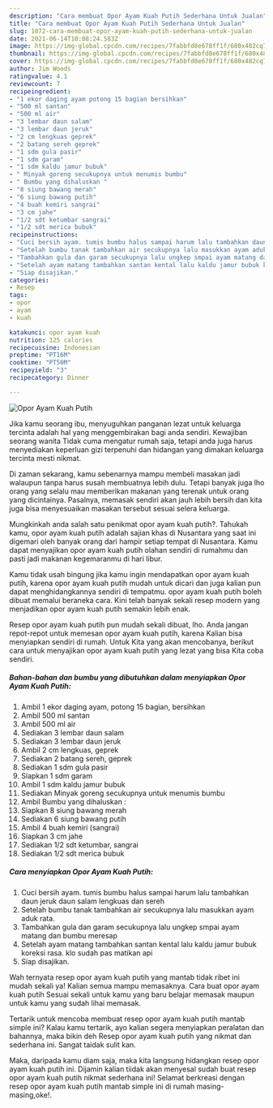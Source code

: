```yaml
---
description: "Cara membuat Opor Ayam Kuah Putih Sederhana Untuk Jualan"
title: "Cara membuat Opor Ayam Kuah Putih Sederhana Untuk Jualan"
slug: 1072-cara-membuat-opor-ayam-kuah-putih-sederhana-untuk-jualan
date: 2021-06-14T10:08:24.583Z
image: https://img-global.cpcdn.com/recipes/7fabbfd8e678ff1f/680x482cq70/opor-ayam-kuah-putih-foto-resep-utama.jpg
thumbnail: https://img-global.cpcdn.com/recipes/7fabbfd8e678ff1f/680x482cq70/opor-ayam-kuah-putih-foto-resep-utama.jpg
cover: https://img-global.cpcdn.com/recipes/7fabbfd8e678ff1f/680x482cq70/opor-ayam-kuah-putih-foto-resep-utama.jpg
author: Jim Woods
ratingvalue: 4.1
reviewcount: 7
recipeingredient:
- "1 ekor daging ayam potong 15 bagian bersihkan"
- "500 ml santan"
- "500 ml air"
- "3 lembar daun salam"
- "3 lembar daun jeruk"
- "2 cm lengkuas geprek"
- "2 batang sereh geprek"
- "1 sdm gula pasir"
- "1 sdm garam"
- "1 sdm kaldu jamur bubuk"
- " Minyak goreng secukupnya untuk menumis bumbu"
- " Bumbu yang dihaluskan "
- "8 siung bawang merah"
- "6 siung bawang putih"
- "4 buah kemiri sangrai"
- "3 cm jahe"
- "1/2 sdt ketumbar sangrai"
- "1/2 sdt merica bubuk"
recipeinstructions:
- "Cuci bersih ayam. tumis bumbu halus sampai harum lalu tambahkan daun jeruk daun salam lengkuas dan sereh"
- "Setelah bumbu tanak tambahkan air secukupnya lalu masukkan ayam aduk rata."
- "Tambahkan gula dan garam secukupnya lalu ungkep smpai ayam matang dan bumbu meresap"
- "Setelah ayam matang tambahkan santan kental lalu kaldu jamur bubuk koreksi rasa. klo sudah pas matikan api"
- "Siap disajikan."
categories:
- Resep
tags:
- opor
- ayam
- kuah

katakunci: opor ayam kuah 
nutrition: 125 calories
recipecuisine: Indonesian
preptime: "PT16M"
cooktime: "PT50M"
recipeyield: "3"
recipecategory: Dinner

---
```



![Opor Ayam Kuah Putih](https://img-global.cpcdn.com/recipes/7fabbfd8e678ff1f/680x482cq70/opor-ayam-kuah-putih-foto-resep-utama.jpg)

Jika kamu seorang ibu, menyuguhkan panganan lezat untuk keluarga tercinta adalah hal yang menggembirakan bagi anda sendiri. Kewajiban seorang  wanita Tidak cuma mengatur rumah saja, tetapi anda juga harus menyediakan keperluan gizi terpenuhi dan hidangan yang dimakan keluarga tercinta mesti nikmat.

Di zaman  sekarang, kamu sebenarnya mampu membeli masakan jadi walaupun tanpa harus susah membuatnya lebih dulu. Tetapi banyak juga lho orang yang selalu mau memberikan makanan yang terenak untuk orang yang dicintainya. Pasalnya, memasak sendiri akan jauh lebih bersih dan kita juga bisa menyesuaikan masakan tersebut sesuai selera keluarga. 



Mungkinkah anda salah satu penikmat opor ayam kuah putih?. Tahukah kamu, opor ayam kuah putih adalah sajian khas di Nusantara yang saat ini digemari oleh banyak orang dari hampir setiap tempat di Nusantara. Kamu dapat menyajikan opor ayam kuah putih olahan sendiri di rumahmu dan pasti jadi makanan kegemaranmu di hari libur.

Kamu tidak usah bingung jika kamu ingin mendapatkan opor ayam kuah putih, karena opor ayam kuah putih mudah untuk dicari dan juga kalian pun dapat menghidangkannya sendiri di tempatmu. opor ayam kuah putih boleh dibuat memalui beraneka cara. Kini telah banyak sekali resep modern yang menjadikan opor ayam kuah putih semakin lebih enak.

Resep opor ayam kuah putih pun mudah sekali dibuat, lho. Anda jangan repot-repot untuk memesan opor ayam kuah putih, karena Kalian bisa menyiapkan sendiri di rumah. Untuk Kita yang akan mencobanya, berikut cara untuk menyajikan opor ayam kuah putih yang lezat yang bisa Kita coba sendiri.

<!--inarticleads1-->

##### Bahan-bahan dan bumbu yang dibutuhkan dalam menyiapkan Opor Ayam Kuah Putih:

1. Ambil 1 ekor daging ayam, potong 15 bagian, bersihkan
1. Ambil 500 ml santan
1. Ambil 500 ml air
1. Sediakan 3 lembar daun salam
1. Sediakan 3 lembar daun jeruk
1. Ambil 2 cm lengkuas, geprek
1. Sediakan 2 batang sereh, geprek
1. Sediakan 1 sdm gula pasir
1. Siapkan 1 sdm garam
1. Ambil 1 sdm kaldu jamur bubuk
1. Sediakan  Minyak goreng secukupnya untuk menumis bumbu
1. Ambil  Bumbu yang dihaluskan :
1. Siapkan 8 siung bawang merah
1. Sediakan 6 siung bawang putih
1. Ambil 4 buah kemiri (sangrai)
1. Siapkan 3 cm jahe
1. Sediakan 1/2 sdt ketumbar, sangrai
1. Sediakan 1/2 sdt merica bubuk




<!--inarticleads2-->

##### Cara menyiapkan Opor Ayam Kuah Putih:

1. Cuci bersih ayam. tumis bumbu halus sampai harum lalu tambahkan daun jeruk daun salam lengkuas dan sereh
1. Setelah bumbu tanak tambahkan air secukupnya lalu masukkan ayam aduk rata.
1. Tambahkan gula dan garam secukupnya lalu ungkep smpai ayam matang dan bumbu meresap
1. Setelah ayam matang tambahkan santan kental lalu kaldu jamur bubuk koreksi rasa. klo sudah pas matikan api
1. Siap disajikan.




Wah ternyata resep opor ayam kuah putih yang mantab tidak ribet ini mudah sekali ya! Kalian semua mampu memasaknya. Cara buat opor ayam kuah putih Sesuai sekali untuk kamu yang baru belajar memasak maupun untuk kamu yang sudah lihai memasak.

Tertarik untuk mencoba membuat resep opor ayam kuah putih mantab simple ini? Kalau kamu tertarik, ayo kalian segera menyiapkan peralatan dan bahannya, maka bikin deh Resep opor ayam kuah putih yang nikmat dan sederhana ini. Sangat taidak sulit kan. 

Maka, daripada kamu diam saja, maka kita langsung hidangkan resep opor ayam kuah putih ini. Dijamin kalian tiidak akan menyesal sudah buat resep opor ayam kuah putih nikmat sederhana ini! Selamat berkreasi dengan resep opor ayam kuah putih mantab simple ini di rumah masing-masing,oke!.

